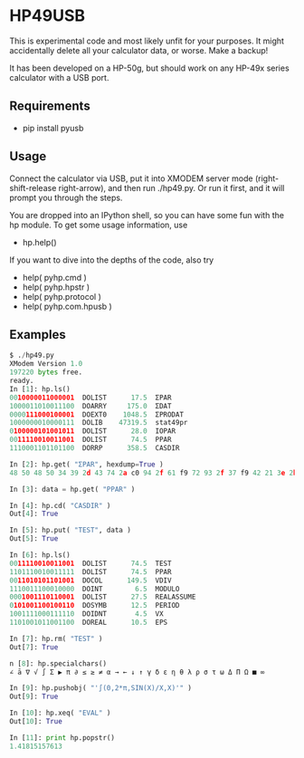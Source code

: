 HP49USB
=======

This is experimental code and most likely unfit for your purposes. It might accidentally delete all your calculator data, or worse. Make a backup!

It has been developed on a HP-50g, but should work on any HP-49x series calculator with a USB port.

## Requirements

* pip install pyusb

## Usage

Connect the calculator via USB, put it into XMODEM server mode (right-shift-release
right-arrow), and then run ./hp49.py. Or run it first, and it will prompt you through
the steps.

You are dropped into an IPython shell, so you can have some fun with the hp module.
To get some usage information, use

* hp.help()

If you want to dive into the depths of the code, also try

* help( pyhp.cmd )
* help( pyhp.hpstr )
* help( pyhp.protocol )
* help( pyhp.com.hpusb )

## Examples
``` python
$ ./hp49.py 
XModem Version 1.0
197220 bytes free.
ready.
In [1]: hp.ls()
0010000011000001  DOLIST      17.5  ΣPAR
1000011010011100  DOARRY     175.0  ΣDAT
0000111000100001  DOEXT0    1048.5  ΣPRODAT
1000000010000111  DOLIB    47319.5  stat49pr
0100000101001011  DOLIST      28.0  IOPAR
0011110010011001  DOLIST      74.5  PPAR
1110001101101100  DORRP      358.5  CASDIR

In [2]: hp.get( "ΣPAR", hexdump=True )
48 50 48 50 34 39 2d 43 74 2a c0 94 2f 61 f9 72 93 2f 37 f9 42 21 3e 2b 31 00 00 00 f9 88 8a 00 00 34 50 32 76 16 58 4e 09 78 9f 00 81 f6 00 60 31 17 bf 5d 80 51 75 2d 08 3c 22 55 b0 60 12 8b 0e 24 80 23 05 0b 16 f7 41 15 47 70 41 15 47 51 71 e1 0d 60 41 83 ca 6a e1 05 06 90 41 15 27 fa 19 55 17 f7 fa 1b 55 17 f7 11 18 55 17 f7 70 41 15 47 31 16 54 58 1d eb 10 00 03 1c c5 10 99 10

In [3]: data = hp.get( "PPAR" )

In [4]: hp.cd( "CASDIR" )
Out[4]: True

In [5]: hp.put( "TEST", data )
Out[5]: True

In [6]: hp.ls()
0011110010011001  DOLIST      74.5  TEST
1101110010011111  DOLIST      74.5  PPAR
0011010101101001  DOCOL      149.5  VDIV
1110011100010000  DOINT        6.5  MODULO
0001001110110001  DOLIST      27.5  REALASSUME
0101001100100110  DOSYMB      12.5  PERIOD
1001111000111110  DOIDNT       4.5  VX
1101001011001100  DOREAL      10.5  EPS

In [7]: hp.rm( "TEST" )
Out[7]: True

n [8]: hp.specialchars()
∠ ā ∇ √ ∫ Σ ▶ π ∂ ≤ ≥ ≠ α → ← ↓ ↑ γ δ ε η θ λ ρ σ τ ω Δ Π Ω ■ ∞

In [9]: hp.pushobj( "'∫(0,2*π,SIN(X)/X,X)'" )
Out[9]: True

In [10]: hp.xeq( "EVAL" )
Out[10]: True

In [11]: print hp.popstr()
1.41815157613
```
